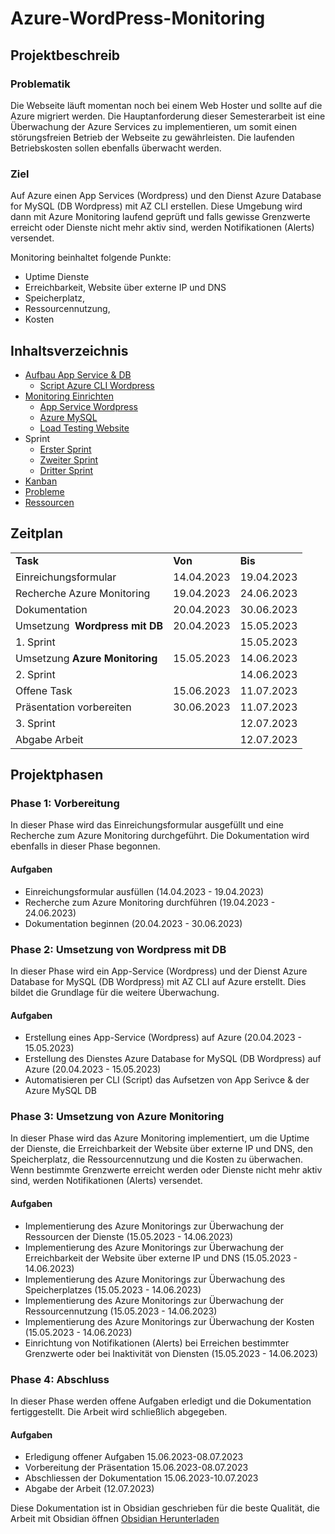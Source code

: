 # Azure-WordPress-Monitoring

## Projektbeschreib

### Problematik

Die Webseite läuft momentan noch bei einem Web Hoster und sollte auf die Azure migriert werden. Die Hauptanforderung dieser Semesterarbeit ist eine Überwachung der Azure Services zu implementieren, um somit einen störungsfreien Betrieb der Webseite zu gewährleisten. Die laufenden Betriebskosten sollen ebenfalls überwacht werden.

### Ziel
Auf Azure einen App Services (Wordpress) und den Dienst Azure Database for MySQL (DB Wordpress) mit AZ CLI erstellen. Diese Umgebung wird dann mit Azure Monitoring laufend geprüft und falls gewisse Grenzwerte erreicht oder Dienste nicht mehr aktiv sind, werden Notifikationen (Alerts) versendet.

Monitoring beinhaltet folgende Punkte:

* Uptime Dienste
* Erreichbarkeit, Website über externe IP und DNS
* Speicherplatz,
* Ressourcennutzung,
* Kosten


## Inhaltsverzeichnis

* [Aufbau App Service & DB](Aufbau%20Azure%20Wordpress/readme.md)
	* [Script Azure CLI Wordpress](Aufbau%20Azure%20Wordpress/Script/Azure-CLI-WordPress.sh)
* [Monitoring Einrichten](Monitoring%20Azure/readme.md)
	* [App Service Wordpress](Monitoring%20Azure/App%20Service%20Wordpress.md)
	* [Azure MySQL](Monitoring%20Azure/Azure%20MySQL.md)
	* [Load Testing Website](Monitoring%20Azure/Load%20Testing%20Website.md)
* Sprint
	* [Erster Sprint](Sprint/Erster%20Sprint.md)
	* [Zweiter Sprint](Sprint/Zweiter%20Sprint.md)
	* [Dritter Sprint](Sprint/Dritter%20Sprint.md)
* [Kanban](Planung/Kanban.md)
* [Probleme](Probleme.md)
* [Ressourcen](Ressourcen.md)




## Zeitplan

|   |   |   |
|---|---|---|
|**Task**|**Von**|**Bis**|
|Einreichungsformular|14.04.2023|19.04.2023|
|Recherche Azure Monitoring|19.04.2023|24.06.2023|
|Dokumentation|20.04.2023|30.06.2023|
|Umsetzung  **Wordpress mit DB**|20.04.2023|15.05.2023|
|1. Sprint||15.05.2023|
|Umsetzung **Azure Monitoring**|15.05.2023|14.06.2023|
|2. Sprint||14.06.2023|
|Offene Task|15.06.2023|11.07.2023|
|Präsentation vorbereiten|30.06.2023|11.07.2023|
|3. Sprint||12.07.2023|
|Abgabe Arbeit||12.07.2023|

## Projektphasen

### Phase 1: Vorbereitung

In dieser Phase wird das Einreichungsformular ausgefüllt und eine Recherche zum Azure Monitoring durchgeführt. Die Dokumentation wird ebenfalls in dieser Phase begonnen.

#### Aufgaben

- Einreichungsformular ausfüllen (14.04.2023 - 19.04.2023)
- Recherche zum Azure Monitoring durchführen (19.04.2023 - 24.06.2023)
- Dokumentation beginnen (20.04.2023 - 30.06.2023)

### Phase 2: Umsetzung von Wordpress mit DB

In dieser Phase wird ein App-Service (Wordpress) und der Dienst Azure Database for MySQL (DB Wordpress) mit AZ CLI auf Azure erstellt. Dies bildet die Grundlage für die weitere Überwachung.

#### Aufgaben

- Erstellung eines App-Service (Wordpress) auf Azure (20.04.2023 - 15.05.2023)
- Erstellung des Dienstes Azure Database for MySQL (DB Wordpress) auf Azure (20.04.2023 - 15.05.2023)
- Automatisieren per CLI (Script) das Aufsetzen von App Serivce & der Azure MySQL DB

### Phase 3: Umsetzung von Azure Monitoring

In dieser Phase wird das Azure Monitoring implementiert, um die Uptime der Dienste, die Erreichbarkeit der Website über externe IP und DNS, den Speicherplatz, die Ressourcennutzung und die Kosten zu überwachen. Wenn bestimmte Grenzwerte erreicht werden oder Dienste nicht mehr aktiv sind, werden Notifikationen (Alerts) versendet.

#### Aufgaben

- Implementierung des Azure Monitorings zur Überwachung der Ressourcen der Dienste (15.05.2023 - 14.06.2023)
- Implementierung des Azure Monitorings zur Überwachung der Erreichbarkeit der Website über externe IP und DNS (15.05.2023 - 14.06.2023)
- Implementierung des Azure Monitorings zur Überwachung des Speicherplatzes (15.05.2023 - 14.06.2023)
- Implementierung des Azure Monitorings zur Überwachung der Ressourcennutzung (15.05.2023 - 14.06.2023)
- Implementierung des Azure Monitorings zur Überwachung der Kosten (15.05.2023 - 14.06.2023)
- Einrichtung von Notifikationen (Alerts) bei Erreichen bestimmter Grenzwerte oder bei Inaktivität von Diensten (15.05.2023 - 14.06.2023)

### Phase 4: Abschluss

In dieser Phase werden offene Aufgaben erledigt und die Dokumentation fertiggestellt. Die Arbeit wird schließlich abgegeben.

#### Aufgaben

- Erledigung offener Aufgaben 15.06.2023-08.07.2023
- Vorbereitung der Präsentation 15.06.2023-08.07.2023
- Abschliessen der Dokumentation 15.06.2023-10.07.2023
- Abgabe der Arbeit (12.07.2023)





Diese Dokumentation ist in Obsidian geschrieben für die beste Qualität, die Arbeit mit Obsidian öffnen [Obsidian Herunterladen](https://obsidian.md/)